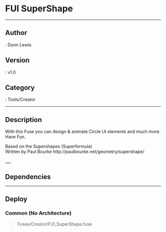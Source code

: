 # FUI SuperShape
___

## Author
 : Dunn Lewis

## Version
 : v1.0

## Category
 : Tools/Creator
___

## Description
<p>With this Fuse you can design & animate Circle UI elements and much more. Have Fun.</p>

<p>Based on the Supershapes (Superformula)<br>
Written by Paul Bourke http://paulbourke.net/geometry/supershape/</p>___

## Dependencies


___

## Deploy

### Common (No Architecture)

> Fuses/Creator/FUI_SuperShape.fuse  
